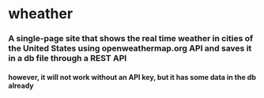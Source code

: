 # wheather
### A single-page site that shows the real time weather in cities of the United States using openweathermap.org API and saves it in a db file through a REST API
#### however, it will not work without an API key, but it has some data in the db already 
